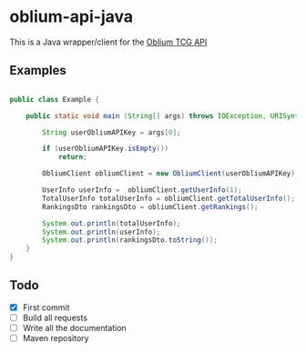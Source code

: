 # oblium-api-java
This is a Java wrapper/client for the [Oblium TCG API](https://www.postman.com/telecoms-saganist-93127602/workspace/oblium-api-public/collection/24236476-7e903d99-000f-4cc1-a132-f669cd82a5e2)

## Examples
```Java

public class Example {

    public static void main (String[] args) throws IOException, URISyntaxException {

        String userObliumAPIKey = args[0];

        if (userObliumAPIKey.isEmpty())
            return;

        ObliumClient obliumClient = new ObliumClient(userObliumAPIKey);

        UserInfo userInfo =  obliumClient.getUserInfo(1);
        TotalUserInfo totalUserInfo = obliumClient.getTotalUserInfo();
        RankingsDto rankingsDto = obliumClient.getRankings();

        System.out.println(totalUserInfo);
        System.out.println(userInfo);
        System.out.println(rankingsDto.toString());
    }
}
```
## Todo
- [x] First commit
- [ ] Build all requests
- [ ] Write all the documentation
- [ ] Maven repository
